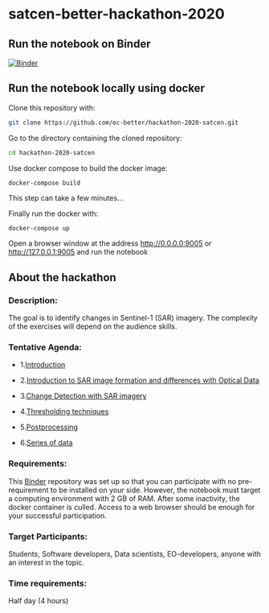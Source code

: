 # satcen-better-hackathon-2020

## Run the notebook on Binder

[![Binder](https://mybinder.org/badge_logo.svg)](https://mybinder.org/v2/gh/ec-better/hackathon-2020-satcen/master?urlpath=lab)

## Run the notebook locally using docker

Clone this repository with:

```bash
git clone https://github.com/ec-better/hackathon-2020-satcen.git
```

Go to the directory containing the cloned repository:

```bash
cd hackathon-2020-satcen
```

Use docker compose to build the docker image:

```bash
docker-compose build
```

This step can take a few minutes...

Finally run the docker with:

```
docker-compose up
```

Open a browser window at the address http://0.0.0.0:9005 or http://127.0.0.1:9005 and run the notebook

## About the hackathon

 ### Description: 
 The goal is to identify changes in Sentinel-1 (SAR) imagery. 
 The complexity of the exercises will depend on the audience skills.
 
 ### Tentative Agenda:
     
* 1.[Introduction](./introduction.ipynb)
     
* 2.[Introduction to SAR image formation and differences with Optical Data](./introductionSAR.ipynb)
     
* 3.[Change Detection with SAR imagery](./acd.ipynb)

* 4.[Thresholding techniques](./thresholding.ipynb)
     
* 5.[Postprocessing](./postprocessing.ipynb)
     
* 6.[Series of data](./series.ipynb)
 
 
 ### Requirements: 
 This [Binder](https://mybinder.readthedocs.io/en/latest/introduction.html#what-is-a-binder) repository was set up so that you can participate with no pre-requirement to be installed on your side.
 However, the notebook must target a computing environment with 2 GB of RAM. After some inactivity, the docker container is culled. Access to a web browser should be enough for your successful participation.
 
 ### Target Participants: 
 Students, Software developers, Data scientists, EO-developers, anyone with an interest in the topic.
 
 ### Time requirements: 
 
 Half day (4 hours)
